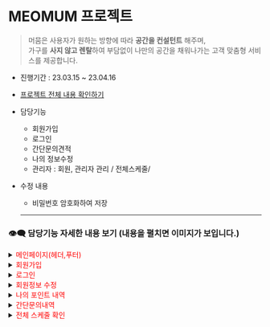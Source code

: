# MEOMUM 프로젝트
> 머뭄은 사용자가 원하는 방향에 따라 <strong>공간을 컨설턴트</strong> 해주며,<br>가구를 <strong>사지 않고 렌탈</strong>하여 부담없이 나만의 공간을 채워나가는 고객 맞춤형 서비스를 제공합니다.

- 진행기간 : 23.03.15 ~ 23.04.16

- <a href="https://github.com/Subeen-Jang/meomum">프로젝트 전체 내용 확인하기</a>


- 담당기능
  - 회원가입
  - 로그인
  - 간단문의견적
  - 나의 정보수정
  - 관리자 : 회원, 관리자 관리 / 전체스케줄/ 
  
  
- 수정 내용
  - 비밀번호 암호화하여 저장
  
  
  <hr />
### 👁‍🗨 담당기능 자세한 내용 보기 (내용을 펼치면 이미지가 보입니다.)

<!------------------------->

<details>
  <summary><span style="color:red">  메인페이지(헤더,푸터) </span></summary>

<br>

<div>

![main](https://user-images.githubusercontent.com/121777500/236467836-9b0620ae-70db-413a-9b9f-e5c512ad126a.gif)

![캡처](https://user-images.githubusercontent.com/121777500/236464445-6a651646-2ab2-427b-8a3c-281f5cfef9ff.PNG)


 - 로그인시 회원 이름 표시와 장바구니에 담겨있는 상품 개수를 확인할 수 있습니다.
 - 사이트에 대한 전반적인 소개가 담겨있습니다.
 - 회사에 대한 간략한 정보가 담겨있습니다.
</div>

</details>

<!------------------------->

<details>
    <summary><span style="color:red">  회원가입 </span></summary>

  <br>

  <div>
  
  ![회원가입](https://user-images.githubusercontent.com/121777500/236476939-bd576945-b1d3-4540-8a06-1f2eef695571.gif)
![이메일인증](https://user-images.githubusercontent.com/121777500/236477860-21e8132e-6c2f-4b6a-a4aa-523cd0bc8e32.PNG)


   - 이메일 중복 확인 후 인증번호가 발송됩니다.
   - 이메일로 전송된 인증번호와 입력된 인증번호가 일치해야 회원가입을 할 수 있습니다.
   - 회원가입 정보로 이메일, 비밀번호, 이름, 주소, 휴대폰 번호를 입력해야하며 필수약관동의를 해야합니다. 
   
  </div>

</details>

<!------------------------->

<details>
    <summary><span style="color:red">  로그인 </span></summary>

  <br>
  
  <div>
    
  ![카카오로그인](https://github.com/2CHOEUN/Final_meomum/assets/121777500/aae19d20-1ede-4ca0-b977-590f52543991)

   - 아이디 기억하기 버튼을 통해 아이디를 자동으로 입력해 놓을 수 있습니다.
   - 아이디를 잊었을 경우 아이디 찾기를 통해 이름과 휴대폰으로 아이디를 찾을 수 있습니다.
   - 비밀번호를 잊었을 경우 비밀번호 찾기를 통해 아이디, 이름과 휴대폰으로 정보를 찾고 등록된 이메일로 임시 비밀번호를 발급합니다.
   - 카카오 로그인을 할 수 있습니다.
      - 카카오 계정에 등록된 이메일과 동일한 아이디(이메일)이 있을 경우 바로 로그인되며 등록된 이메일이 없을 경우
        별도 이메일 인증 없이 카카오 계정 이메일로 자동 인증되며 추가 정보 입력 후 회원가입을 할 수 있습니다.
   
  </div>

</details>

 <!------------------------->

<details>
    <summary><span style="color:red"> 회원정보 수정 </span></summary>

  <br>

  <div>
    
    - 진입을 위해선 비밀번호를 한번 더 입력 후 수정페이지로 이동할 수 있습니다.
    - 이메일을 제외한 이름, 주소, 연락처를 수정할 수 있습니다.
    - 별도의 모달창으로 비밀번호를 변경 할 수 있습니다.
    - 진행중인 서비스가 있을경우 탈퇴가 되지 않으며, 회원탈퇴시 서비스 내역이 함께 삭제됩니다.
      그러나 후기나 간단문의 게시글은 삭제되지 않습니다.
    
  </div>
  
</details>

 <!------------------------->

<details>
    <summary><span style="color:red"> 나의 포인트 내역 </span></summary>

  <br>

  <div>
    
    - 회원가입시 기본으로 5000포인트가 지급됩니다.
    - 사용내역은 최신사용내역부터 내림차순으로 표시됩니다.
    - 사용된 포인트는 "-"로 표시되고, 적립된 포인트는 "+"로 표시됩니다.
    - 페이징 처리를 통해 포인트 내역을 한 번에 10개씩 볼 수 있습니다.
    
  </div>
  
</details>

<!------------------------->

<details>
    <summary><span style="color:red"> 간단문의내역 </span></summary>

  <br>

  <div>
    
    (회원)
    - 비회원도 게시글을 작성할 수 있습니다. 
      좌측 상단에는 전체 게시글 수를 확인할 수 있으며, 검색 기능을 통해 내용, 제목, 작성자 중 해당 검색어가 포함된 게시글을 찾을 수 있습니다.
    - 작성자의 개인정보 보호를 위해 가운데 "*"로 가렸으며, 당일 작성된 글은 "new" 표시와 작성 시간이 함께 표시됩니다. 
      진행 상태는 답변이 달렸을 경우 "답변 완료"로 표시되고, 답변이 아직 달리지 않았을 경우 "진행 중"으로 표시됩니다.
    - 게시글에는 이미지 첨부가 가능하며, 본문 내용을 확인할 때 첨부된 파일이 있다면 "첨부 파일 보기"를 클릭하여 모달 창에서 해당 이미지를 볼 수 있으며, 
      다운로드도 가능합니다.
    
    (관리자)
    - 답변 미완료된 글이나 당일 작성된 글만 선택하여 볼 수 있으며, 검색 기능을 통해 제목, 작성자, 내용을 통합적으로 검색하여 해당 게시글을 찾을 수 있습니다. 
      또한, 사용자가 등록한 첨부파일도 확인하고 다운로드할 수 있습니다.
    - 관리자 페이지에서는 사용자 페이지에서 익명으로 보였던 작성자 정보가 모두 표시됩니다.
    - 게시글에 답글을 작성하면 진행 상태가 "답변 완료"로 표시되며, 게시글을 삭제할 경우 답변 글도 함께 삭제됩니다.

  </div>
  
</details>

<!------------------------->

<details>
    <summary><span style="color:red"> 전체 스케줄 확인 </span></summary>

  <br>

  <div>
    
  - 방문 견적 예약과 서비스 진행 내역을 확인할 수 있습니다. 이를 시간별로 다른 색상으로 표시하여 파악하기 쉽도록 구성하였습니다.
  - 상단에는 해당 월에 예약된 방문 견적 예약 건수, 서비스 진행 건수, 예약 취소 건수를 확인할 수 있습니다. 해당 내역을 클릭하면 상세 예약 내역을 확인할 수 있습니다.


  </div>
  
</details>
